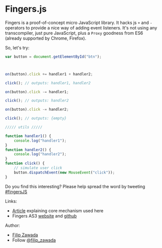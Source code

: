 Fingers.js
==========

Fingers is a proof-of-concept micro JavaScript library. It hacks js `+` and `-` operators to provide a nice way of adding event listeners. 
It's not using any transcompiler, just pure JavaScript, plus a `Proxy` goodness from ES6 (already supported by Chrome, Firefox).

So, let's try:

```js
var button = document.getElementById("btn");



on(button).click += handler1 + handler2;

click(); // outputs: handler1, handler2

on(button).click -= handler1;

click(); // outputs: handler2

on(button).click -= handler2;

click(); // outputs: {empty}

///// utils /////

function handler1() {
    console.log("handler1");
}
function handler2() {
    console.log("handler2");
}    
function click() {
    // simulate user click
    button.dispatchEvent(new MouseEvent("click"));
}
```

Do you find this interesting? Please help spread the word by tweeting [\#fingersJS](https://twitter.com/intent/tweet?&text=Fingers.js%2C%20operator%20overloading%20in%20JavaScript%3A%20on%28elem%29.click%20%2B%3D%20handler1%20%2B%20function%28%29%7B%7D%3B%20%23FingersJS%20%23JS)


Links:

+ [Article](http://filimanjaro.com/2012/operators-overloading-in-as3-javascript-too-%E2%80%93-workaround/) explaining core mechanism used here
+ Fingers AS3 [website](http://filimanjaro.com/fingers) and [github](https://github.com/FilipZawada/FingersAS3)

Author:

+   [Filip Zawada](http://filimanjaro.com/)   
+   Follow [@filip_zawada](https://twitter.com/filip_zawada)

